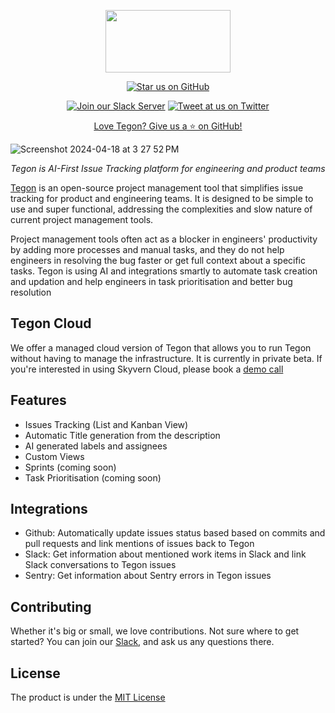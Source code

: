 <p align="center">
  <a href="https://tegon.ai"><img src="https://github.com/tegonhq/tegon/assets/17528887/07036ee1-774d-4dff-a56b-8050041f36ce" width="200" height="100" /></a>
</p>

<div align="center">

[![Star us on GitHub](https://img.shields.io/github/stars/tegonhq/tegon?color=FFD700&label=Stars&logo=Github)](https://github.com/tegonhq/tegon)

[![Join our Slack Server](https://img.shields.io/badge/Slack-chat%20with%20us-%235865F2?style=flat&logo=slack&logoColor=%23fff)](https://join.slack.com/t/tegoncommunity/shared_invite/zt-2i1e781ip-zwauijRV9TRtRKoJi3tqng)
[![Tweet at us on Twitter](https://img.shields.io/badge/Twitter-tweet%20at%20us-1da1f2?style=flat&logo=twitter&logoColor=%23fff)](https://twitter.com/tegonhq)

[Love Tegon? Give us a ⭐ on GitHub!](https://github.com/tegonhq/tegon)

</div>

![Screenshot 2024-04-18 at 3 27 52 PM](https://github.com/tegonhq/tegon/assets/17528887/dd7b8a18-d58c-4200-88cc-8faf7b1e06ad)

<p align="center">
    <em> Tegon is AI-First Issue Tracking platform for engineering and product teams
</em>
</p>

[Tegon](https://tegon.ai) is an open-source project management tool that simplifies issue tracking for product and engineering teams. It is designed to be simple to use and super functional, addressing the complexities and slow nature of current project management tools.

Project management tools often act as a blocker in engineers' productivity by adding more processes and manual tasks, and they do not help engineers in resolving the bug faster or get full context about a specific tasks. Tegon is using AI and integrations smartly to automate task creation and updation and help engineers in task prioritisation and better bug resolution

## Tegon Cloud

We offer a managed cloud version of Tegon that allows you to run Tegon without having to manage the infrastructure. It is currently in private beta. 
If you're interested in using Skyvern Cloud, please book a [demo call](https://calendly.com/manik-sync/talk-to-us)

## Features

- Issues Tracking (List and Kanban View)
- Automatic Title generation from the description
- AI generated labels and assignees
- Custom Views
- Sprints (coming soon)
- Task Prioritisation (coming soon)

## Integrations

- Github: Automatically update issues status based based on commits and pull requests and link mentions of issues back to Tegon
- Slack: Get information about mentioned work items in Slack and link Slack conversations to Tegon issues
- Sentry: Get information about Sentry errors in Tegon issues

## Contributing

Whether it's big or small, we love contributions. Not sure where to get started? 
You can join our [Slack](https://join.slack.com/t/tegoncommunity/shared_invite/zt-2i1e781ip-zwauijRV9TRtRKoJi3tqng), and ask us any questions there.

## License

The product is under the [MIT License](https://github.com/tegonhq/tegon/blob/main/LICENSE.md)

